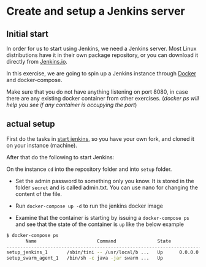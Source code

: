 # Create and setup a Jenkins server

## Initial start

In order for us to start using Jenkins, we need a
Jenkins server. Most Linux distributions have it
in their own package repository, or you can
download it directly from
[Jenkins.io](https://jenkins.io/download/).

In this exercise, we are going to spin up a
Jenkins instance through
[Docker](https://www.docker.com/) and
docker-compose.

Make sure that you do not have anything listening
on port 8080, in case there are any existing
docker container from other exercises. (_docker ps
will help you see if any container is occupying
the port_)

## actual setup

First do the tasks in
[start jenkins](./labs/00-start-jenkins.md), so
you have your own fork, and cloned it on your
instance (machine).

After that do the following to start Jenkins:

On the instance `cd` into the repository folder
and into `setup` folder.

- Set the admin password to something only you
  know. It is stored in the folder `secret` and is
  called admin.txt. You can use nano for changing
  the content of the file.

- Run `docker-compose up -d` to run the jenkins
  docker image
- Examine that the container is starting by
  issuing a `docker-compose ps` and see that the
  state of the container is `up` like the below
  example

```bash
$ docker-compose ps
       Name                      Command               State                        Ports
---------------------------------------------------------------------------------------------------------------
setup_jenkins_1       /sbin/tini -- /usr/local/b ...   Up      0.0.0.0:50000->50000/tcp, 0.0.0.0:8080->8080/tcp
setup_swarm_agent_1   /bin/sh -c java -jar swarm ...   Up
```
